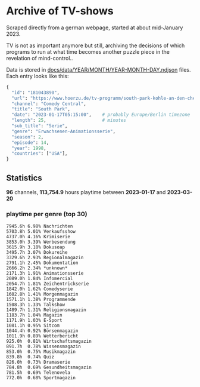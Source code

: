 # Archive of TV-shows

Scraped directly from a german webpage, started at about mid-January 2023.

TV is not as important anymore but still, archiving the decisions of which programs to run at what time
becomes another puzzle piece in the revelation of mind-control.. 

Data is stored in [docs/data/YEAR/MONTH/YEAR-MONTH-DAY.ndjson](docs/data/) files. 
Each entry looks like this:

```python
{
  "id": "181043890", 
  "url": "https://www.hoerzu.de/tv-programm/south-park-kohle-an-den-chefkoch/bid_181043890/", 
  "channel": "Comedy Central", 
  "title": "South Park", 
  "date": "2023-01-17T05:15:00",    # probably Europe/Berlin timezone 
  "length": 25,                     # minutes 
  "sub_title": "Serie", 
  "genre": "Erwachsenen-Animationsserie", 
  "season": 2, 
  "episode": 14, 
  "year": 1998, 
  "countries": ["USA"],
}
```

## Statistics

**96** channels, **113,754.9** hours playtime between **2023-01-17** and **2023-03-20**


### playtime per genre (top 30)

    7945.6h 6.98% Nachrichten
    5703.8h 5.01% Verkaufsshow
    4737.0h 4.16% Krimiserie
    3853.0h 3.39% Werbesendung
    3615.9h 3.18% Dokusoap
    3495.7h 3.07% Dokureihe
    3329.6h 2.93% Regionalmagazin
    2791.1h 2.45% Dokumentation
    2666.2h 2.34% *unknown*
    2171.3h 1.91% Animationsserie
    2089.0h 1.84% Infomercial
    2054.7h 1.81% Zeichentrickserie
    1842.0h 1.62% Comedyserie
    1602.8h 1.41% Morgenmagazin
    1571.1h 1.38% Programmende
    1508.3h 1.33% Talkshow
    1489.7h 1.31% Religionsmagazin
    1183.7h 1.04% Magazin
    1171.9h 1.03% E-Sport
    1081.1h 0.95% Sitcom
    1044.4h 0.92% Börsenmagazin
    1011.9h 0.89% Wetterbericht
    925.0h  0.81% Wirtschaftsmagazin
    891.7h  0.78% Wissensmagazin
    853.0h  0.75% Musikmagazin
    839.8h  0.74% Quiz
    826.0h  0.73% Dramaserie
    784.8h  0.69% Gesundheitsmagazin
    781.5h  0.69% Telenovela
    772.0h  0.68% Sportmagazin
